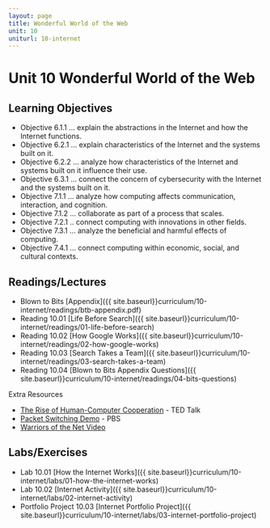 ```yaml
---
layout: page
title: Wonderful World of the Web
unit: 10
uniturl: 10-internet
---
```



Unit 10 Wonderful World of the Web
===================================


Learning Objectives
-------------------
 * Objective 6.1.1 … explain the abstractions in the Internet and how the Internet functions.
 * Objective 6.2.1 … explain characteristics of the Internet and the systems built on it.
 * Objective 6.2.2 … analyze how characteristics of the Internet and systems built on it influence their use.
 * Objective 6.3.1 … connect the concern of cybersecurity with the Internet and the systems built on it.
 * Objective 7.1.1 … analyze how computing affects communication, interaction, and cognition.
 * Objective 7.1.2 … collaborate as part of a process that scales. 
 * Objective 7.2.1 .. connect computing with innovations in other fields.
 * Objective 7.3.1 … analyze the beneficial and harmful effects of computing.
 * Objective 7.4.1 … connect computing within economic, social, and cultural contexts.

Readings/Lectures
-----------------
 * Blown to Bits [Appendix]({{ site.baseurl}}curriculum/10-internet/readings/btb-appendix.pdf)
 * Reading 10.01 [Life Before Search]({{ site.baseurl}}curriculum/10-internet/readings/01-life-before-search)
 * Reading 10.02 [How Google Works]({{ site.baseurl}}curriculum/10-internet/readings/02-how-google-works)
 * Reading 10.03 [Search Takes a Team]({{ site.baseurl}}curriculum/10-internet/readings/03-search-takes-a-team)
 * Reading 10.04 [Blown to Bits Appendix Questions]({{ site.baseurl}}curriculum/10-internet/readings/04-bits-questions)

Extra Resources
 * [The Rise of Human-Computer Cooperation](http://www.ted.com/talks/shyam_sankar_the_rise_of_human_computer_cooperation.html) - TED Talk
 * [Packet Switching Demo](http://www.pbs.org/opb/nerds2.0.1/geek_glossary/packet_switching_flash.html) - PBS
 * [Warriors of the Net Video](http://www.teachertube.com/viewVideo.php?video_id=23140)


Labs/Exercises
--------------
 * Lab 10.01 [How the Internet Works]({{ site.baseurl}}curriculum/10-internet/labs/01-how-the-internet-works)
 * Lab 10.02 [Internet Activity]({{ site.baseurl}}curriculum/10-internet/labs/02-internet-activity)
 * Portfolio Project 10.03 [Internet Portfolio Project]({{ site.baseurl}}curriculum/10-internet/labs/03-internet-portfolio-project)
 
